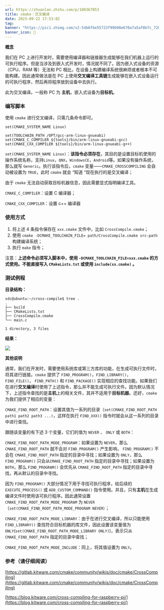 ```yaml
---
url: https://zhuanlan.zhihu.com/p/100367053
title: cmake：交叉编译
date: 2023-09-22 17:53:02
tag: 
banner: "https://pic1.zhimg.com/v2-54b6fbe55723f99b90e670a7a5af0b7c_720w.jpg?source=172ae18b"
banner_icon: 🔖
---
```

**概念**

我们在 PC 上进行开发时，需要使用编译器和链接器生成能够在我们机器上运行的可执行程序。但是当涉及到嵌入式开发时，情况就不同了。因为嵌入式设备的资源（CPU、RAM 等）无法和 PC 相比，在设备上构建编译系统很麻烦或者根本不可能构建。因此通常做法是在 PC 上使用**交叉编译工具链**生成能够在嵌入式设备运行的可执行程序，然后再将程序放到设备中去执行。

此为交叉编译。一般称 PC 为 **主机**，嵌入式设备为**目标机**。

### **编写脚本**

使用 `cmake` 进行交叉编译，只需几条命令即可。

```
set(CMAKE_SYSTEM_NAME Linux)
​
set(TOOLCHAIN_PATH /OPT/gcc-arm-linux-gnueabi)
set(CMAKE_C_COMPILER ${tools}/bin/arm-linux-gnueabi-gcc)
set(CMAKE_CXX_COMPILER ${tools}/bin/arm-linux-gnueabi-g++)

```

`set(CMAKE_SYSTEM_NAME Linux)`：**该指令必须存在**，其目的是设置目标机使用的操作系统名称，支持`Linux`，`QNX`，`WindowsCE`，`Android`等。如果没有操作系统，那么就写 `Generic`。执行该指令后，`cmake` 变量——`CMAKE_CROSSCOMPILING` 会自动被设置为 `TRUE`，此时 `cmake` 就会 “知道 “现在执行的是交叉编译；

由于 `cmake` 无法自动获取目标机器信息，因此需要显式指明编译工具。

`CMAKE_C_COMPILER`：设置 C 编译器；

`CMAKE_CXX_COMPILER`：设置 c++ 编译器

### **使用方式**

1.  将上述 4 条指令保存在 `xxx.cmake` 文件中，比如 `CrossCompile.cmake`；
2.  使用 `cmake -DCMAKE_TOOLCHAIN_FILE= path/CrossCompile.cmake src-path` 构建编译系统；
3.  执行 `make` 指令；

注意：**上述命令必须写入脚本中，使用 `-DCMAKE_TOOLCHAIN_FILE=xxx.cmake` 的方式使用。不能直接写入 `CMakeLists.txt` 或使用 `include(xx.cmake)` 。**

### **测试例程**

**目录结构：**

```
sdc@ubuntu:~/cross-compile$ tree .
.
├── build
├── CMakeLists.txt
├── CrossCompile.cmake
└── main.c
​
1 directory, 3 files

```

**结果：**

![](https://pic4.zhimg.com/v2-2951b9119eeb4c9308883e6ef7d83bcb_r.jpg)

**其他说明**

通常，我们在开发时，需要使用系统库或第三方库的功能，在生成可执行文件时，将其进行链接。`cmake` 提供了 `FIND_PROGRAM()`，`FIND_LIBRARY()`， `FIND_FILE()`， `FIND_PATH()` 和 `FIND_PACKAGE()` 实现相应的查找功能。如果我们在进行**交叉编译**时使用了上述指令，那么并不能生成可执行文件。因为默认情况下，上述指令查找的是**主机**上的相关文件，其并不适用于**目标机器**。还好，`cmake` 为我们提供了相应的变量：

`CMAKE_FIND_ROOT_PATH`：设置其值为一系列的目录（`set(CMAKE_FIND_ROOT_PATH path1 path2 path3 ...)`，这样在执行 `FIND_XXX()` 指令时就会从这一系列的目录中进行查找。

跟随该变量的有下述 3 个变量，它们的值为 `NEVER` 、 `ONLY` 或 `BOTH`：

`CMAKE_FIND_ROOT_PATH_MODE_PROGRAM`：如果设置为 `NEVER`，那么 `CMAKE_FIND_ROOT_PATH` 就不会对 `FIND_PROGRAM()` 产生影响， `FIND_PROGRAM()` 不会在 `CMAKE_FIND_ROOT_PATH` 指定的目录中寻找；如果设置为 `ONLY`，那么 `FIND_PROGRAM()` 只会从`CMAKE_FIND_ROOT_PATH` 指定的目录中寻找；如果设置为 `BOTH`，那么 `FIND_PROGRAM()` 会优先从 `CMAKE_FIND_ROOT_PATH` 指定的目录中寻找，再从默认的目录中寻找。

因为 `FIND_PROGRAM()` 大部分情况下用于寻找可执行程序，给后续的 `EXECUTE_PROCESS()` 或 `ADD_CUSTOM_COMMAND()` 指令使用。并且，只有**主机**在生成编译文件时使用该可执行程序。因此通常设置 `CMAKE_FIND_ROOT_PATH_MODE_PROGRAM` 为 `NEVER`（`set(CMAKE_FIND_ROOT_PATH_MODE_PROGRAM NEVER）`；

`CMAKE_FIND_ROOT_PATH_MODE_LIBRARY`：由于在进行交叉编译，所以只能使用 `FIND_LIBRARY()` 查找符合目标机器的库文件，因此设置该变量值为`ONLY`(`set(CMAKE_FIND_ROOT_PATH_MODE_LIBRARY ONLY)`)，表示只从 `CMAKE_FIND_ROOT_PATH` 指定的目录中查找；

`CMAKE_FIND_ROOT_PATH_MODE_INCLUDE`：同上，将其值设置为 `ONLY`。

### **参考（请仔细阅读）**

[https://gitlab.kitware.com/cmake/community/wikis/doc/cmake/CrossCompiling](https://gitlab.kitware.com/cmake/community/wikis/doc/cmake/CrossCompiling)

[https://blog.kitware.com/cross-compiling-for-raspberry-pi/](https://blog.kitware.com/cross-compiling-for-raspberry-pi/)